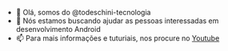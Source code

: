 - 👋 Olá, somos do @todeschini-tecnologia
- 🌱 Nós estamos buscando ajudar as pessoas interessadas em desenvolvimento Android
- 📫 Para mais informações e tuturiais, nos procure no [Youtube](https://www.youtube.com/channel/UCyRetuOpJ4uppT4i4QQ476g)

<!---
todeschini-tech/todeschini-tech is a ✨ special ✨ repository because its `README.md` (this file) appears on your GitHub profile.
You can click the Preview link to take a look at your changes.
--->

